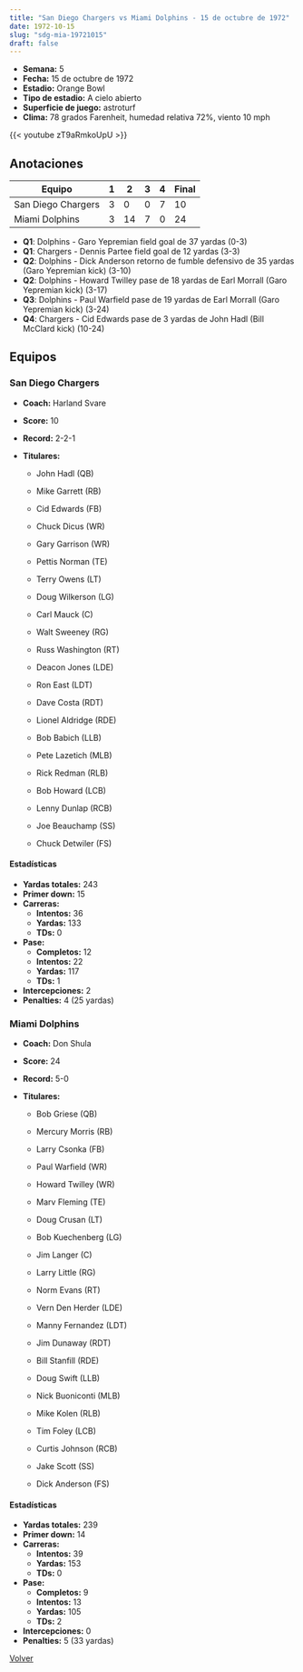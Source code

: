 ```yaml
---
title: "San Diego Chargers vs Miami Dolphins - 15 de octubre de 1972"
date: 1972-10-15
slug: "sdg-mia-19721015"
draft: false
---
```


- **Semana:** 5
- **Fecha:** 15 de octubre de 1972
- **Estadio:** Orange Bowl
- **Tipo de estadio:** A cielo abierto
- **Superficie de juego:** astroturf
- **Clima:** 78 grados Farenheit, humedad relativa 72%, viento 10 mph


{{< youtube zT9aRmkoUpU >}}


## Anotaciones
| Equipo | 1 | 2 | 3 | 4 | Final |
|--------|---|---|---|---|-------|
| San Diego Chargers  | 3 | 0 | 0 | 7  | 10 |
| Miami Dolphins  | 3 | 14 | 7 | 0  | 24 |
- **Q1**: Dolphins - Garo Yepremian field goal de 37 yardas (0-3)
- **Q1**: Chargers - Dennis Partee field goal de 12 yardas (3-3)
- **Q2**: Dolphins - Dick Anderson retorno de fumble defensivo de 35 yardas (Garo Yepremian kick) (3-10)
- **Q2**: Dolphins - Howard Twilley pase de 18 yardas de Earl Morrall (Garo Yepremian kick) (3-17)
- **Q3**: Dolphins - Paul Warfield pase de 19 yardas de Earl Morrall (Garo Yepremian kick) (3-24)
- **Q4**: Chargers - Cid Edwards pase de 3 yardas de John Hadl (Bill McClard kick) (10-24)


## Equipos


### San Diego Chargers
* **Coach:** Harland Svare
* **Score:** 10
* **Record:** 2-2-1
* **Titulares:** 

  * John Hadl (QB) 

  * Mike Garrett (RB) 

  * Cid Edwards (FB) 

  * Chuck Dicus (WR) 

  * Gary Garrison (WR) 

  * Pettis Norman (TE) 

  * Terry Owens (LT) 

  * Doug Wilkerson (LG) 

  * Carl Mauck (C) 

  * Walt Sweeney (RG) 

  * Russ Washington (RT) 

  * Deacon Jones (LDE) 

  * Ron East (LDT) 

  * Dave Costa (RDT) 

  * Lionel Aldridge (RDE) 

  * Bob Babich (LLB) 

  * Pete Lazetich (MLB) 

  * Rick Redman (RLB) 

  * Bob Howard (LCB) 

  * Lenny Dunlap (RCB) 

  * Joe Beauchamp (SS) 

  * Chuck Detwiler (FS) 

#### Estadísticas
* **Yardas totales:** 243
* **Primer down:** 15
* **Carreras:**
  * **Intentos:** 36
  * **Yardas:** 133
  * **TDs:** 0
* **Pase:**
  * **Completos:** 12
  * **Intentos:** 22
  * **Yardas:** 117
  * **TDs:** 1
* **Intercepciones:** 2
* **Penalties:** 4 (25 yardas)

### Miami Dolphins
* **Coach:** Don Shula
* **Score:** 24
* **Record:** 5-0
* **Titulares:** 

  * Bob Griese (QB) 

  * Mercury Morris (RB) 

  * Larry Csonka (FB) 

  * Paul Warfield (WR) 

  * Howard Twilley (WR) 

  * Marv Fleming (TE) 

  * Doug Crusan (LT) 

  * Bob Kuechenberg (LG) 

  * Jim Langer (C) 

  * Larry Little (RG) 

  * Norm Evans (RT) 

  * Vern Den Herder (LDE) 

  * Manny Fernandez (LDT) 

  * Jim Dunaway (RDT) 

  * Bill Stanfill (RDE) 

  * Doug Swift (LLB) 

  * Nick Buoniconti (MLB) 

  * Mike Kolen (RLB) 

  * Tim Foley (LCB) 

  * Curtis Johnson (RCB) 

  * Jake Scott (SS) 

  * Dick Anderson (FS) 

#### Estadísticas
* **Yardas totales:** 239
* **Primer down:** 14
* **Carreras:**
  * **Intentos:** 39
  * **Yardas:** 153
  * **TDs:** 0
* **Pase:**
  * **Completos:** 9
  * **Intentos:** 13
  * **Yardas:** 105
  * **TDs:** 2
* **Intercepciones:** 0
* **Penalties:** 5 (33 yardas)


[Volver](/historia/1972)
